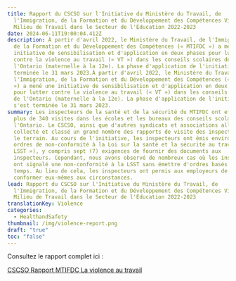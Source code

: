 ```yaml
---
title: Rapport du CSCSO sur l'Initiative du Ministère du Travail, de
  l'Immigration, de la Formation et du Développement des Compétences Violence en
  Milieu de Travail dans le Secteur de l'Éducation 2022-2023
date: 2024-06-11T19:00:04.412Z
description: À partir d'avril 2022, le Ministère du Travail, de l'Immigration,
  de la Formation et du Développement des Compétences (« MTIFDC ») a mené une
  initiative de sensibilisation et d'application en deux phases pour lutter
  contre la violence au travail (« VT ») dans les conseils scolaires de
  l'Ontario (maternelle à la 12e). La phase d'application de l'initiative s'est
  terminée le 31 mars 2023.À partir d'avril 2022, le Ministère du Travail, de
  l'Immigration, de la Formation et du Développement des Compétences (« MTIFDC
  ») a mené une initiative de sensibilisation et d'application en deux phases
  pour lutter contre la violence au travail (« VT ») dans les conseils scolaires
  de l'Ontario (maternelle à la 12e). La phase d'application de l'initiative
  s'est terminée le 31 mars 2023.
summary: Les inspecteurs de la santé et de la sécurité du MTIFDC ont effectué
  plus de 340 visites dans les écoles et les bureaux des conseils scolaires de
  l'Ontario. Le CSCSO, ainsi que d'autres syndicats et associations alliés, ont
  collecté et classé un grand nombre des rapports de visite des inspecteurs sur
  le terrain. Au cours de l'initiative, les inspecteurs ont émis environ 114
  ordres de non-conformité à la Loi sur la santé et la sécurité au travail («
  LSST »), y compris sept (7) exigences de fournir des documents aux
  inspecteurs. Cependant, nous avons observé de nombreux cas où les inspecteurs
  ont signalé une non-conformité à la LSST sans émettre d'ordres basés sur le
  temps. Au lieu de cela, les inspecteurs ont permis aux employeurs de se
  conformer eux-mêmes aux circonstances.
lead: Rapport du CSCSO sur l'Initiative du Ministère du Travail, de
  l'Immigration, de la Formation et du Développement des Compétences Violence en
  Milieu de Travail dans le Secteur de l'Éducation 2022-2023
translationKey: Violence
categories:
  - HealthandSafety
thumbnail: /img/violence-report.png
draft: "true"
toc: "false"
---
```

Consultez le rapport complet ici :

[CSCSO Rapport MTIFDC La violence au travail](<CSCSO Rapport MTIFDC La violence au travail>)